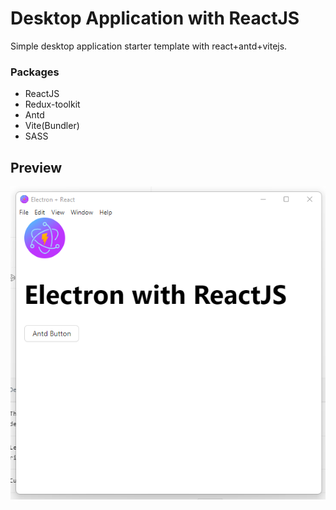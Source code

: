 # Desktop Application with ReactJS

Simple desktop application starter template with react+antd+vitejs.

### Packages
- ReactJS
- Redux-toolkit
- Antd
- Vite(Bundler)
- SASS




## Preview 
![](public/Screenshot_1.png)